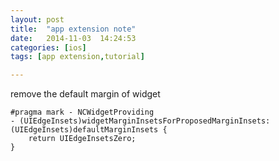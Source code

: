 ```yaml
---
layout: post
title:  "app extension note"
date:   2014-11-03	14:24:53
categories: [ios]
tags: [app extension,tutorial]

---
```


remove the default margin of widget

```
#pragma mark - NCWidgetProviding
- (UIEdgeInsets)widgetMarginInsetsForProposedMarginInsets:(UIEdgeInsets)defaultMarginInsets {
    return UIEdgeInsetsZero;
}
```

